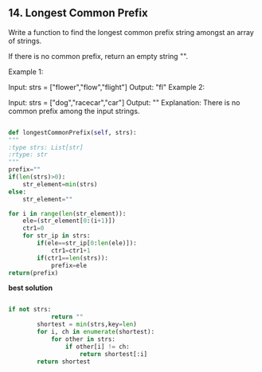 ## 14. Longest Common Prefix

Write a function to find the longest common prefix string amongst an array of strings.

If there is no common prefix, return an empty string "".



Example 1:

Input: strs = ["flower","flow","flight"]
Output: "fl"
Example 2:

Input: strs = ["dog","racecar","car"]
Output: ""
Explanation: There is no common prefix among the input strings.

```python

def longestCommonPrefix(self, strs):
"""
:type strs: List[str]
:rtype: str
"""
prefix=""
if(len(strs)>0):
    str_element=min(strs)
else:
    str_element=""

for i in range(len(str_element)):
    ele=(str_element[0:(i+1)])
    ctr1=0
    for str_ip in strs:
        if(ele==str_ip[0:len(ele)]):
            ctr1=ctr1+1
        if(ctr1==len(strs)):
            prefix=ele
return(prefix)
```

**best solution**

```python

if not strs:
            return ""
        shortest = min(strs,key=len)
        for i, ch in enumerate(shortest):
            for other in strs:
                if other[i] != ch:
                    return shortest[:i]
        return shortest
```
